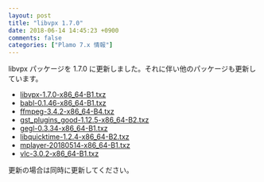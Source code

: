 ```yaml
---
layout: post
title: "libvpx 1.7.0"
date: 2018-06-14 14:45:23 +0900
comments: false
categories: ["Plamo 7.x 情報"]
---
```

libvpx パッケージを 1.7.0 に更新しました。それに伴い他のパッケージも更新しています。

* [libvpx-1.7.0-x86\_64-B1.txz](https://repository.plamolinux.org/pub/linux/Plamo/Plamo-7.x/x86_64/plamo/03_libs/libvpx-1.7.0-x86_64-B1.txz)
* [babl-0.1.46-x86\_64-B1.txz](https://repository.plamolinux.org/pub/linux/Plamo/Plamo-7.x/x86_64/plamo/03_libs/babl-0.1.46-x86_64-B1.txz)
* [ffmpeg-3.4.2-x86\_64-B4.txz](https://repository.plamolinux.org/pub/linux/Plamo/Plamo-7.x/x86_64/plamo/07_multimedia/ffmpeg-3.4.2-x86_64-B4.txz)
* [gst\_plugins_good-1.12.5-x86\_64-B2.txz](https://repository.plamolinux.org/pub/linux/Plamo/Plamo-7.x/x86_64/plamo/07_multimedia/gst_plugins_good-1.12.5-x86_64-B2.txz)
* [gegl-0.3.34-x86\_64-B1.txz](https://repository.plamolinux.org/pub/linux/Plamo/Plamo-7.x/x86_64/plamo/04_x11/gegl-0.3.34-x86_64-B1.txz)
* [libquicktime-1.2.4-x86\_64-B2.txz](https://repository.plamolinux.org/pub/linux/Plamo/Plamo-7.x/x86_64/plamo/07_multimedia/libquicktime-1.2.4-x86_64-B2.txz)
* [mplayer-20180514-x86\_64-B1.txz](https://repository.plamolinux.org/pub/linux/Plamo/Plamo-7.x/x86_64/plamo/07_multimedia/mplayer-20180514-x86_64-B1.txz)
* [vlc-3.0.2-x86\_64-B1.txz](https://repository.plamolinux.org/pub/linux/Plamo/Plamo-7.x/x86_64/plamo/07_multimedia/vlc-3.0.2-x86_64-B1.txz)

更新の場合は同時に更新してください。
